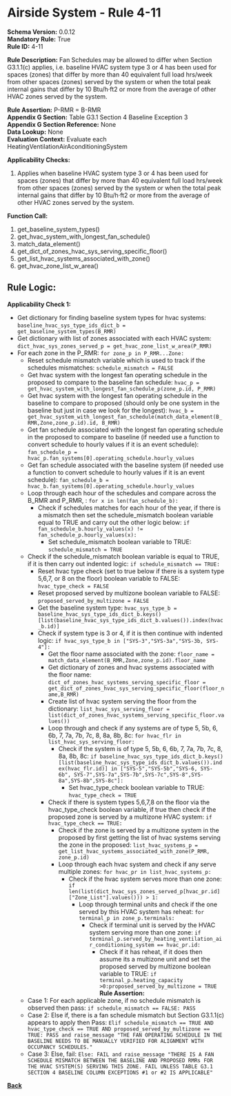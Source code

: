 # Airside System - Rule 4-11  
**Schema Version:** 0.0.12  
**Mandatory Rule:** True  
**Rule ID:** 4-11    
 
**Rule Description:** Fan Schedules may be allowed to differ when Section G3.1.1(c) applies, i.e. baseline HVAC system type 3 or 4 has been used for spaces (zones) that differ by more than 40 equivalent full load hrs/week from other spaces (zones) served by the system or when the total peak internal gains that differ by 10 Btu/h·ft2 or more from the average of other HVAC zones served by the system.  

**Rule Assertion:** P-RMR = B-RMR                                           
**Appendix G Section:** Table G3.1 Section 4 Baseline Exception 3  
**Appendix G Section Reference:** None  
**Data Lookup:** None  
**Evaluation Context:** Evaluate each HeatingVentilationAirAconditioningSystem   

**Applicability Checks:** 

1. Applies when baseline HVAC system type 3 or 4 has been used for spaces (zones) that differ by more than 40 equivalent full load hrs/week from other spaces (zones) served by the system or when the total peak internal gains that differ by 10 Btu/h·ft2 or more from the average of other HVAC zones served by the system.    

**Function Call:** 

1. get_baseline_system_types()     
2. get_hvac_system_with_longest_fan_schedule()  
3. match_data_element()  
4. get_dict_of_zones_hvac_sys_serving_specific_floor()  
5. get_list_hvac_systems_associated_with_zone()
6. get_hvac_zone_list_w_area()

## Rule Logic:  
**Applicability Check 1:**  
- Get dictionary for finding baseline system types for hvac systems: `baseline_hvac_sys_type_ids_dict_b = get_baseline_system_types(B_RMR)`
- Get dictionary with list of zones associated with each HVAC system: `dict_hvac_sys_zones_served_p = get_hvac_zone_list_w_area(P_RMR)`
- For each zone in the P_RMR: `for zone_p in P_RMR...Zone:`
    - Reset schedule mismatch variable which is used to track if the schedules mismatches: `schedule_mismatch = FALSE`
    - Get hvac system with the longest fan operating schedule in the proposed to compare to the baseline fan schedule: `hvac_p = get_hvac_system_with_longest_fan_schedule_p(zone_p.id, P_RMR)`
    - Get hvac system with the longest fan operating schedule in the baseline to compare to proposed (should only be one system in the baseline but just in case we look for the longest): `hvac_b = get_hvac_system_with_longest_fan_schedule(match_data_element(B_RMR,Zone,zone_p.id).id, B_RMR)`
    - Get fan schedule associated with the longest fan operating schedule in the proposed to compare to baseline (if needed use a function to convert schedule to hourly values if it is an event schedule): `fan_schedule_p = hvac_p.fan_systems[0].operating_schedule.hourly_values`
    - Get fan schedule associated with the baseline system (if needed use a function to convert schedule to hourly values if it is an event schedule): `fan_schedule_b = hvac_b.fan_systems[0].operating_schedule.hourly_values` 
    - Loop through each hour of the schedules and compare across the B_RMR and P_RMR, : `for x in len(fan_schedule_b):`
        - Check if schedules matches for each hour of the year, if there is a mismatch then set the schedule_mismatch boolean variable equal to TRUE and carry out the other logic below: `if fan_schedule_b.hourly_values(x) != fan_schedule_p.hourly_values(x):`  
            - Set schedule_mismatch boolean variable to TRUE: `schedule_mismatch = TRUE`
    - Check if the schedule_mismatch boolean variable is equal to TRUE, if it is then carry out indented logic: `if schedule_mismatch == TRUE:`
        - Reset hvac type check (set to true below if there is a system type 5,6,7, or 8 on the floor) boolean variable to FALSE: `hvac_type_check = FALSE`
        - Reset proposed served by multizone boolean variable to FALSE: `proposed_served_by_multizone = FALSE`
        - Get the baseline system type: `hvac_sys_type_b = baseline_hvac_sys_type_ids_dict_b.keys()[list(baseline_hvac_sys_type_ids_dict_b.values()).index(hvac_b.id)]`
        - Check if system type is 3 or 4, if it is then continue with indented logic: `if hvac_sys_type_b in ["SYS-3","SYS-3a","SYS-3b, SYS-4"]:`
            - Get the floor name associated with the zone: `floor_name = match_data_element(B_RMR,Zone,zone_p.id).floor_name`
            - Get dictionary of zones and hvac systems associated with the floor name: `dict_of_zones_hvac_systems_serving_specific_floor = get_dict_of_zones_hvac_sys_serving_specific_floor(floor_name,B_RMR)`
            - Create list of hvac system serving the floor from the dictionary: `list_hvac_sys_serving_floor = list(dict_of_zones_hvac_systems_serving_specific_floor.values())`
            - Loop through and check if any systems are of type 5, 5b, 6, 6b, 7, 7a, 7b, 7c, 8, 8a, 8b, 8c: `for hvac_flr in list_hvac_sys_serving_floor:`
                - Check if the system is of type 5, 5b, 6, 6b, 7, 7a, 7b, 7c, 8, 8a, 8b, 8c: `if baseline_hvac_sys_type_ids_dict_b.keys()[list(baseline_hvac_sys_type_ids_dict_b.values()).index(hvac_flr.id)] in ["SYS-5","SYS-5b","SYS-6, SYS-6b", SYS-7",SYS-7a",SYS-7b",SYS-7c",SYS-8",SYS-8a",SYS-8b",SYS-8c"]:`
                    - Set hvac_type_check boolean variable to TRUE: `hvac_type_check = TRUE`  
            - Check if there is system types 5,6,7,8 on the floor via the hvac_type_check boolean variable, if true then check if the proposed zone is served by a multizone HVAC system: `if hvac_type_check == TRUE:`
                - Check if the zone is served by a multizone system in the proposed by first getting the list of hvac systems serving the zone in the proposed: `list_hvac_systems_p = get_list_hvac_systems_associated_with_zone(P_RMR, zone_p.id)`
                - Loop through each hvac system and check if any serve multiple zones: `for hvac_pr in list_hvac_systems_p:`
                    - Check if the hvac system serves more than one zone: `if len(list(dict_hvac_sys_zones_served_p[hvac_pr.id]["Zone_List"].values())) > 1:`
                        - Loop through terminal units and check if the one served by this HVAC system has reheat: `for terminal_p in zone_p.terminals:`
                            - Check if terminal unit is served by the HVAC system serving more than one zone: `if terminal_p.served_by_heating_ventilation_air_conditioning_system == hvac_pr.id:`
                                - Check if it has reheat, if it does then assume its a multizone unit and set the proposed served by multizone boolean variable to TRUE: `if terminal_p.heating_capacity >0:proposed_served_by_multizone = TRUE` 
    **Rule Assertion:**
    - Case 1: For each applicable zone, if no schedule mismatch is observed then pass: `if schedule_mismatch == FALSE: PASS`
    - Case 2: Else if, there is a fan schedule mismatch but Section G3.1.1(c) appears to apply then Pass: `Elif schedule_mismatch == TRUE AND hvac_type_check == TRUE AND proposed_served_by_multizone == TRUE: PASS and raise_message "THE FAN OPERATING SCHEDULE IN THE BASELINE NEEDS TO BE MANUALLY VERIFIED FOR ALIGNMENT WITH OCCUPANCY SCHEDULES."`
    - Case 3: Else, fail: `Else: FAIL and raise_message "THERE IS A FAN SCHEDULE MISMATCH BETWEEN THE BASELINE AND PROPOSED RMRs FOR THE HVAC SYSTEM(S) SERVING THIS ZONE. FAIL UNLESS TABLE G3.1 SECTION 4 BASELINE COLUMN EXCEPTIONS #1 or #2 IS APPLICABLE"`  


 **[Back](../_toc.md)**